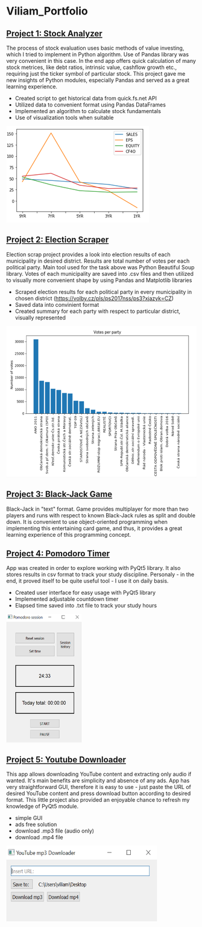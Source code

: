 # Viliam_Portfolio

## [Project 1: Stock Analyzer](https://github.com/viliam-gago/stock_analyzer)
The process of stock evaluation uses basic methods of value investing, which I tried to implement in Python algorithm. Use of Pandas library was very convenient in this case. In the end app offers quick calculation of many stock metrices, like debt ratios, intrinsic value, cashflow growth etc., requiring just the ticker symbol of particular stock. This project gave me new insights of Python modules, especially Pandas and served as a great learning experience.

- Created script to get historical data from quick.fs.net API
- Utilized data to convenient format using Pandas DataFrames
- Implemented an algorithm to calculate stock fundamentals
- Use of visualization tools when suitable

![](https://github.com/viliam-gago/Viliam_Portfolio/blob/master/images/fundamentals.PNG)


## [Project 2: Election Scraper](https://github.com/viliam-gago/engeto_python_course_projects/tree/master/election_scrap)
Election scrap project provides a look into election results of each municipality in desired district. Results are total number of votes per each political party. Main tool used for the task above was Python Beautiful Soup library. Votes of each municipality are saved into .csv files and then utilized to visually more convenient shape by using Pandas and Matplotlib libraries

- Scraped election results for each political party in every municipality in chosen district (https://volby.cz/pls/ps2017nss/ps3?xjazyk=CZ)
- Saved data into convinient format
- Created summary for each party with respect to particular district, visually represented

<img src="https://github.com/viliam-gago/Viliam_Portfolio/blob/master/images/scrap_project.PNG" width="650px" height="400px" />

## [Project 3: Black-Jack Game](https://github.com/viliam-gago/black_jack)
Black-Jack in "text" format. Game provides multiplayer for more than two players and runs with respect to known Black-Jack rules as split and double down. It is convenient to use object-oriented programming when implementing this entertaining card game, and thus, it provides a great learning experience of this programming concept.


## [Project 4: Pomodoro Timer](https://github.com/viliam-gago/pomodoro_timer)
App was created in order to explore working with PyQt5 library. It also stores results in csv format to track your study discipline. Personaly - in the end, it proved itself to be quite useful tool - I use it on daily basis.

- Created user interface for easy usage with PyQt5 library
- Implemented adjustable countdown timer
- Elapsed time saved into .txt file to track your study hours

<img src="https://github.com/viliam-gago/Viliam_Portfolio/blob/master/images/pomodoro.PNG" width="200px" height="340px" />


## [Project 5: Youtube Downloader](https://github.com/viliam-gago/youtube_downloader)
This app allows downloading YouTube content and extracting only audio if wanted. It's main benefits are simplicity and absence of any ads. App has very straightforward GUI, therefore it is easy to use - just paste the URL of desired YouTube content and press download button according to desired format. This little project also provided an enjoyable chance to refresh my knowledge of PyQt5 module.

- simple GUI
- ads free solution
- download .mp3 file (audio only)
- download .mp4 file

<img src="https://github.com/viliam-gago/Viliam_Portfolio/blob/master/images/ytdown.PNG" width="400px" height="200px" />

